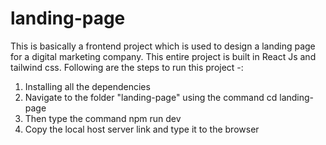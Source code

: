 # landing-page
This is basically a frontend project which is used to design a landing page for a digital marketing company.
This entire project is built in React Js and tailwind css.
Following are the steps to run this project -:
  1. Installing all the dependencies
  2. Navigate to the folder "landing-page" using the command cd landing-page
  3. Then type the command npm run dev
  4. Copy the local host server link and type it to the browser
  
